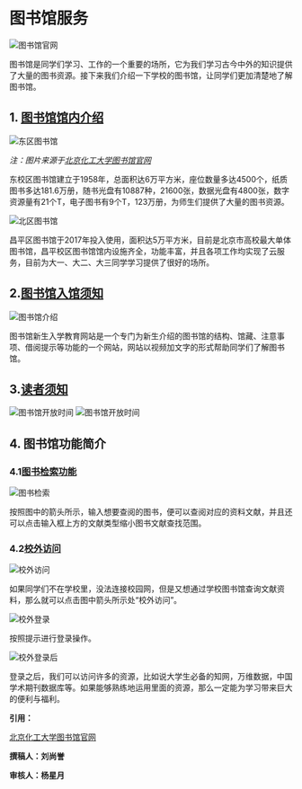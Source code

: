 # 图书馆服务

![图书馆官网](./img/图书馆官网.webp)

图书馆是同学们学习、工作的一个重要的场所，它为我们学习古今中外的知识提供了大量的图书资源。接下来我们介绍一下学校的图书馆，让同学们更加清楚地了解图书馆。

## 1. [图书馆馆内介绍](https://library.buct.edu.cn/bgjs/list.htm)

![东区图书馆](./img/东区图书馆.webp)

*注：图片来源于[北京化工大学图书馆官网](https://library.buct.edu.cn/bgjs/list.htm)*

东校区图书馆建立于1958年，总面积达6万平方米，座位数量多达4500个，纸质图书多达181.6万册，随书光盘有10887种，21600张，数据光盘有4800张，数字资源量有21个T，电子图书有9个T，123万册，为师生们提供了大量的图书资源。

![北区图书馆](./img/图书馆.webp)

昌平区图书馆于2017年投入使用，面积达5万平方米，目前是北京市高校最大单体图书馆，昌平校区图书馆馆内设施齐全，功能丰富，并且各项工作均实现了云服务，目前为大一、大二、大三同学学习提供了很好的场所。

## 2.[图书馆入馆须知](https://mooc1.chaoxing.com/zt/201661548.html)

![图书馆介绍](./img/图书馆介绍.webp)

图书馆新生入学教育网站是一个专门为新生介绍的图书馆的结构、馆藏、注意事项、借阅提示等功能的一个网站，网站以视频加文字的形式帮助同学们了解图书馆。

## 3.[读者须知](https://library.buct.edu.cn/dzxz/list.htm)

![图书馆开放时间](./img/图书馆开放时间1.webp)
![图书馆开放时间](./img/图书馆开放时间2.webp)

## 4. 图书馆功能简介

### 4.1[图书检索功能](https://library.buct.edu.cn/main.htm)

![图书检索](./img/图书检索.webp)

按照图中的箭头所示，输入想要查阅的图书，便可以查阅对应的资料文献，并且还可以点击输入框上方的文献类型缩小图书文献查找范围。 

### 4.2[校外访问](https://library.buct.edu.cn/xwfw/list.htm)

![校外访问](./img/校外访问.webp)

如果同学们不在学校里，没法连接校园网，但是又想通过学校图书馆查询文献资料，那么就可以点击图中箭头所示处“校外访问”。

![校外登录](./img/校外登录.webp)

按照提示进行登录操作。

![校外登录后](./img/校外登录后.webp)

登录之后，我们可以访问许多的资源，比如说大学生必备的知网，万维数据，中国学术期刊数据库等。如果能够熟练地运用里面的资源，那么一定能为学习带来巨大的便利与福利。

**引用：**

[北京化工大学图书馆官网](https://library.buct.edu.cn/main.htm)

**撰稿人：刘尚誉**

**审核人：杨星月**